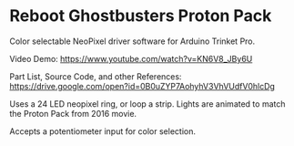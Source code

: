 # Reboot Ghostbusters Proton Pack
Color selectable NeoPixel driver software for Arduino Trinket Pro.

Video Demo: 
https://www.youtube.com/watch?v=KN6V8_JBy6U

Part List, Source Code, and other References:
https://drive.google.com/open?id=0B0uZYP7AohyhV3VhVUdfV0hlcDg

Uses a 24 LED neopixel ring, or loop a strip. Lights are animated to match the Proton Pack from 2016 movie.

Accepts a potentiometer input for color selection.
